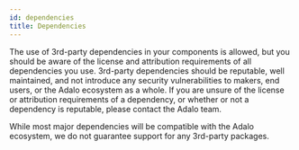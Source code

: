 ```yaml
---
id: dependencies
title: Dependencies
---
```

The use of 3rd-party dependencies in your components is allowed, but you should be aware of the license and attribution requirements of all dependencies you use. 3rd-party dependencies should be reputable, well maintained, and not introduce any security vulnerabilities to makers, end users, or the Adalo ecosystem as a whole. If you are unsure of the license or attribution requirements of a dependency, or whether or not a dependency is reputable, please contact the Adalo team. 

While most major dependencies will be compatible with the Adalo ecosystem, we do not guarantee support for any 3rd-party packages.